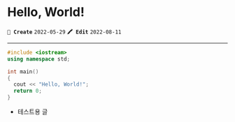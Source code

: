 # Hello, World!
**`📌 Create`** `2022-05-29`
**`🖍 Edit`** `2022-08-11`
<hr>

```cpp
#include <iostream>
using namespace std;

int main()
{
  cout << "Hello, World!";
  return 0;
}
```
* 테스트용 글

